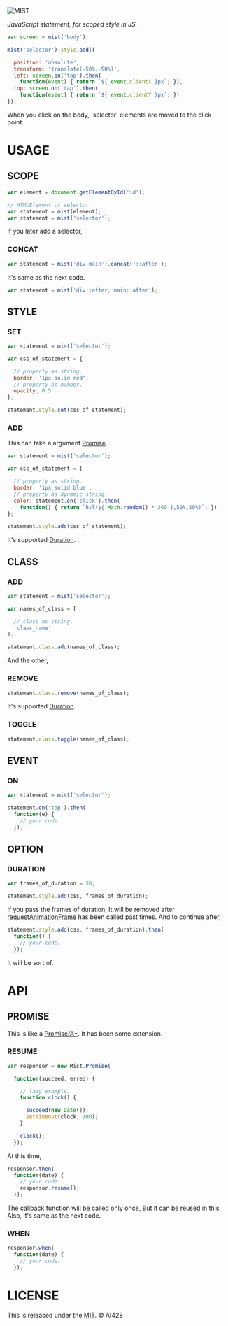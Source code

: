 ![MIST](https://github.com/AI428/mist.js/blob/master/logos/mist_1600_1180.png)

_JavaScript statement, for scoped style in JS._

```js
var screen = mist('body');

mist('selector').style.add({

  position: 'absolute',
  transform: 'translate(-50%,-50%)',
  left: screen.on('tap').then(
    function(event) { return `${ event.clientX }px`; }),
  top: screen.on('tap').then(
    function(event) { return `${ event.clientY }px`; })
});
```

When you click on the body, 'selector' elements are moved to the click point.

# USAGE
## SCOPE

```js
var element = document.getElementById('id');

// HTMLElement or selector.
var statement = mist(element);
var statement = mist('selector');
```

If you later add a selector,

### CONCAT

```js
var statement = mist('div,main').concat('::after');
```

It's same as the next code.

```js
var statement = mist('div::after, main::after');
```

## STYLE
### SET

```js
var statement = mist('selector');

var css_of_statement = {

  // property as string.
  border: '1px solid red',
  // property as number.
  opacity: 0.5
};

statement.style.set(css_of_statement);
```

### ADD
This can take a argument [Promise](#promise).

```js
var statement = mist('selector');

var css_of_statement = {

  // property as string.
  border: '1px solid blue',
  // property as dynamic string.
  color: statement.on('click').then(
    function() { return `hsl(${ Math.random() * 360 },50%,50%)`; })
};

statement.style.add(css_of_statement);
```

It's supported [Duration](#duration).

## CLASS
### ADD

```js
var statement = mist('selector');

var names_of_class = [

  // class as string.
  'class_name'
];

statement.class.add(names_of_class);
```

And the other,

### REMOVE

```js
statement.class.remove(names_of_class);
```

It's supported [Duration](#duration).

### TOGGLE

```js
statement.class.toggle(names_of_class);
```

## EVENT
### ON

```js
var statement = mist('selector');

statement.on('tap').then(
  function(e) {
    // your code.
  });
```

## OPTION
### DURATION

```js
var frames_of_duration = 30;

statement.style.add(css, frames_of_duration);
```

If you pass the frames of duration, It will be removed after  [requestAnimationFrame](//developer.mozilla.org/docs/Web/API/Window/requestAnimationFrame) has been called past times. And to continue after,

```js
statement.style.add(css, frames_of_duration).then(
  function() {
    // your code.
  });
```

It will be sort of.

# API
## PROMISE
This is like a [Promise/A+](//developer.mozilla.org/docs/Web/JavaScript/Reference/Global_Objects/Promise). It has been some extension.

### RESUME

```js
var responsor = new Mist.Promise(

  function(succeed, erred) {

    // lazy example.
    function clock() {

      succeed(new Date());
      setTimeout(clock, 100);
    }

    clock();
  });
```

At this time,

```js
responsor.then(
  function(date) {
    // your code.
    responsor.resume();
  });
```

The callback function will be called only once, But it can be reused in this. Also, it's same as the next code.

### WHEN

```js
responsor.when(
  function(date) {
    // your code.
  });
```

# LICENSE
This is released under the [MIT](//opensource.org/licenses/MIT). © AI428
